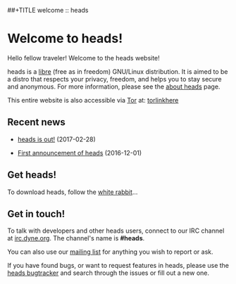 ##+TITLE welcome :: heads

Welcome to heads!
=================

Hello fellow traveler! Welcome to the heads website!

heads is a [libre](https://en.wikipedia.org/wiki/Libre_software) (free
as in freedom) GNU/Linux distribution. It is aimed to be a distro that
respects your privacy, freedom, and helps you to stay secure and
anonymous. For more information, please see the [about heads](about.html)
page.

This entire website is also accessible via
[Tor](https://torproject.org) at: [torlinkhere](http://heads.onion)

## Recent news

* [heads is out!](/news/2017/02/heads-is-out.html) (2017-02-28)

* [First announcement of heads](/news/2016/12/heads-announcement.html) (2016-12-01)


## Get heads!

To download heads, follow the [white rabbit](/download/)...


## Get in touch!

To talk with developers and other heads users, connect to
our IRC channel at [irc.dyne.org](https://irc.dyne.org/?channels=#heads).
The channel's name is **#heads**.

You can also use our [mailing list](https://lists.dyne.org/lurker/list/heads.en.html)
for anything you wish to report or ask.

If you have found bugs, or want to request features in heads, please use
the [heads bugtracker](https://git.devuan.org/heads/bugtracker) and
search through the issues or fill out a new one.
